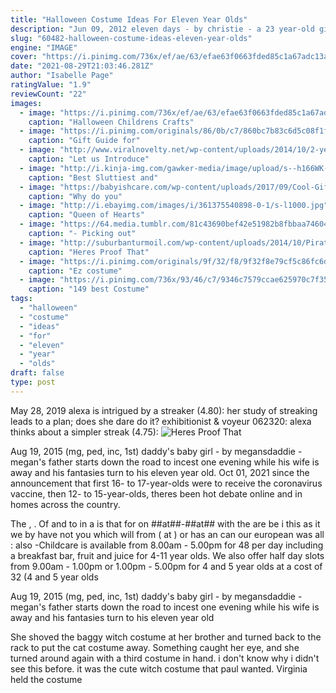 ```yaml
---
title: "Halloween Costume Ideas For Eleven Year Olds"
description: "Jun 09, 2012 eleven days - by christie - a 23 year-old girl gets the housesitting job of her dreams and discovers it's really a nightmare. (mf, rp, extreme-v, tor, sci-fi, forced-impreg) embedding maria - by"
slug: "60482-halloween-costume-ideas-eleven-year-olds"
engine: "IMAGE"
cover: "https://i.pinimg.com/736x/ef/ae/63/efae63f0663fded85c1a67adc13a66e6.jpg"
date: "2021-08-29T21:03:46.281Z"
author: "Isabelle Page"
ratingValue: "1.9"
reviewCount: "22"
images:
  - image: "https://i.pinimg.com/736x/ef/ae/63/efae63f0663fded85c1a67adc13a66e6.jpg"
    caption: "Halloween Childrens Crafts"
  - image: "https://i.pinimg.com/originals/86/0b/c7/860bc7b83c6d5c08f1fe791254d9c445.jpg"
    caption: "Gift Guide for"
  - image: "http://www.viralnovelty.net/wp-content/uploads/2014/10/2-year-old-girl-willow-halloween-costumes-14.jpg"
    caption: "Let us Introduce"
  - image: "http://i.kinja-img.com/gawker-media/image/upload/s--h166WK-C--/c_fit,fl_progressive,q_80,w_636/1923f4fvx2a9ijpg.jpg"
    caption: "Best Sluttiest and"
  - image: "https://babyishcare.com/wp-content/uploads/2017/09/Cool-Gift-Ideas-for-8-year-old-boys.jpg"
    caption: "Why do you"
  - image: "http://i.ebayimg.com/images/i/361375540898-0-1/s-l1000.jpg"
    caption: "Queen of Hearts"
  - image: "https://64.media.tumblr.com/81c43690bef42e51982b8fbbaa74604f/tumblr_inline_of0a6htJ9g1qm4gqz_1280.jpg"
    caption: "- Picking out"
  - image: "http://suburbanturmoil.com/wp-content/uploads/2014/10/Pirates-1024x702.jpg"
    caption: "Heres Proof That"
  - image: "https://i.pinimg.com/originals/9f/32/f8/9f32f8e79cf5c86fc6db33a3d8b16d44.jpg"
    caption: "Ez costume"
  - image: "https://i.pinimg.com/736x/93/46/c7/9346c7579ccae625970c7f35e11fdb4d--halloween-costumes-for-kids-halloween-costume-contest.jpg"
    caption: "149 best Costume"
tags:
  - "halloween"
  - "costume"
  - "ideas"
  - "for"
  - "eleven"
  - "year"
  - "olds"
draft: false
type: post
---
```


May 28, 2019 alexa is intrigued by a streaker (4.80): her study of streaking leads to a plan; does she dare do it? exhibitionist & voyeur 062320: alexa thinks about a simpler streak (4.75):
![Heres Proof That](http://suburbanturmoil.com/wp-content/uploads/2014/10/Pirates-1024x702.jpg "Heres Proof That")

Aug 19, 2015 (mg, ped, inc, 1st) daddy&#39;s baby girl - by megansdaddie - megan&#39;s father starts down the road to incest one evening while his wife is away and his fantasies turn to his eleven year old. Oct 01, 2021 since the announcement that first 16- to 17-year-olds were to receive the coronavirus vaccine, then 12- to 15-year-olds, theres been hot debate online and in homes across the country.
<!--inArticleAds-->

<!--galleryOne-->

The , . Of and to in a is that for on ##at##-##at## with the are be i this as it we by have not you which will from ( at ) or has an can our european was all : also  -Childcare is available from 8.00am - 5.00pm for 48 per day including a breakfast bar, fruit and juice for 4-11 year olds. We also offer half day slots from 9.00am - 1.00pm or 1.00pm - 5.00pm for 4 and 5 year olds at a cost of 32 (4 and 5 year olds
<!--inArticleAds-->

<!--galleryTwo-->

Aug 19, 2015 (mg, ped, inc, 1st) daddy's baby girl - by megansdaddie - megan's father starts down the road to incest one evening while his wife is away and his fantasies turn to his eleven year old
<!--galleryThree-->

She shoved the baggy witch costume at her brother and turned back to the rack to put the cat costume away. Something caught her eye, and she turned around again with a third costume in hand. i don't know why i didn't see this before. it was the cute witch costume that paul wanted. Virginia held the costume